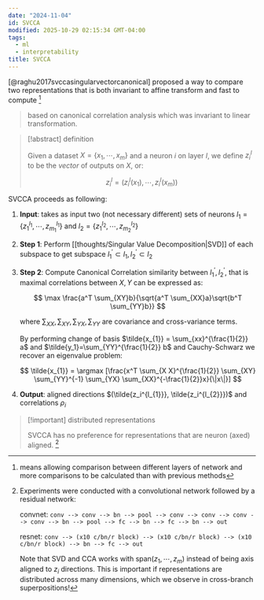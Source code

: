 ```yaml
---
date: "2024-11-04"
id: SVCCA
modified: 2025-10-29 02:15:34 GMT-04:00
tags:
  - ml
  - interpretability
title: SVCCA
---
```


[@raghu2017svccasingularvectorcanonical] proposed a way to compare two representations that is both invariant to affine transform and fast to compute [^explain]

[^explain]: means allowing comparison between different layers of network and more comparisons to be calculated than with previous methods

> based on canonical correlation analysis which was invariant to linear transformation.

> [!abstract] definition
>
> Given a dataset $X = \{x_{1},\cdots, x_m\}$ and a neuron $i$ on layer $l$, we define $z_i^l$ to be the _vector_ of outputs on $X$, or:
>
> $$
> z^l_i = (z^l_i(x_1), \cdots, z^l_i(x_m))
> $$

SVCCA proceeds as following:

1. **Input**: takes as input two (not necessary different) sets of neurons $l_{1} = \{z_1^{l_{1}}, \cdots, z_{m_{1}}^{l_1}\}$ and $l_{2} = \{z_1^{l_2}, \cdots, z_{m_2}^{l_{2}}\}$

2. **Step 1**: Perform [[thoughts/Singular Value Decomposition|SVD]] of each subspace to get subspace $l^{'}_1 \subset l_1, l^{'}_2 \subset l_2$

3. **Step 2**: Compute Canonical Correlation similarity between $l^{'}_1, l^{'}_2$, that is maximal correlations between $X,Y$ can be expressed as:

   $$
   \max \frac{a^T \sum_{XY}b}{\sqrt{a^T \sum_{XX}a}\sqrt{b^T \sum_{YY}b}}
   $$

   where $\sum_{XX}, \sum_{XY}, \sum_{YX}, \sum_{YY}$ are covariance and cross-variance terms.

   By performing change of basis $\tilde{x_{1}} = \sum_{xx}^{\frac{1}{2}} a$ and $\tilde{y_1}=\sum_{YY}^{\frac{1}{2}} b$ and Cauchy-Schwarz we recover an eigenvalue problem:

   $$
   \tilde{x_{1}} = \argmax [\frac{x^T \sum_{X X}^{\frac{1}{2}} \sum_{XY} \sum_{YY}^{-1} \sum_{YX} \sum_{XX}^{-\frac{1}{2}}x}{\|x\|}]
   $$

4. **Output**: aligned directions $(\tilde{z_i^{l_{1}}}, \tilde{z_i^{l_{2}}})$ and correlations $\rho_i$

> [!important] distributed representations
>
> SVCCA has no preference for representations that are neuron (axed) aligned. [^testnet]

[^testnet]: Experiments were conducted with a convolutional network followed by a residual network:

    convnet: `conv --> conv --> bn --> pool --> conv --> conv --> conv --> conv --> bn --> pool --> fc --> bn --> fc --> bn --> out`

    resnet: `conv --> (x10 c/bn/r block) --> (x10 c/bn/r block) --> (x10 c/bn/r block) --> bn --> fc --> out`

    Note that SVD and CCA works with $\text{span}(z_1, \cdots, z_m)$ instead of being axis aligned to $z_i$ directions. This is important if representations are distributed across many dimensions, which we observe in cross-branch superpositions!
